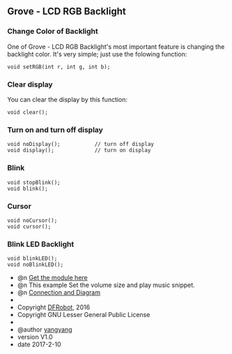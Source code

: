 Grove - LCD RGB Backlight
---------------------------------------------------------

### Change Color of Backlight
One of Grove - LCD RGB Backlight's most important feature is changing the backlight color. It's very simple; just use the folowing function:

    void setRGB(int r, int g, int b);


### Clear display

You can clear the display by this function:

    void clear();


### Turn on and turn off display

    void noDisplay();			// turn off display
    void display();				// turn on display

### Blink

    void stopBlink();
    void blink();

### Cursor

    void noCursor();
    void cursor();

### Blink LED Backlight

    void blinkLED();
    void noBlinkLED();


* @n [Get the module here](等上架后添加商品购买链接)
* @n This example Set the volume size and play music snippet.
* @n [Connection and Diagram](等上架后添加wiki链接)
*
* Copyright	[DFRobot](http://www.dfrobot.com), 2016
* Copyright	GNU Lesser General Public License
*
* @author [yangyang](971326313@qq.com)
* version  V1.0
* date  2017-2-10
